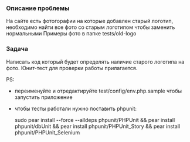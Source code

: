 ### Описание проблемы

На сайте есть фотогорафии на которые добавлен старый логотип, необходимо найти все фото со старым логотипом чтобы заменить нормальными
Примеры фото в папке tests/old-logo

### Задача

Написать код который будет определять наличие старого логотипа на фото. Юнит-тест для проверки работы прилагается.

PS:

- переименуйте и отредактируйте test/config/env.php.sample чтобы запустить приложение
- чтобы тесты работали нужно  поставить phpunit:

	sudo pear install --force --alldeps phpunit/PHPUnit
	&& pear install phpunit/dbUnit
	&& pear install phpunit/PHPUnit_Story
	&& pear install phpunit/PHPUnit_Selenium










